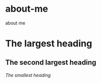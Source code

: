 # about-me
about me
# The largest heading
## The second largest heading
###### The smallest heading
